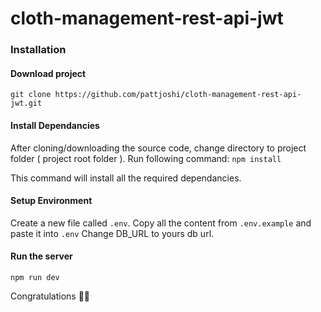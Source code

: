# cloth-management-rest-api-jwt


### Installation 

#### Download project

`git clone https://github.com/pattjoshi/cloth-management-rest-api-jwt.git`

#### Install Dependancies
After cloning/downloading the source code, change directory to project folder ( project root folder ). 
Run following command: 
`npm install`

This command will install all the required dependancies.

#### Setup Environment
Create a new file called `.env`. 
Copy all the content from `.env.example` and paste it into `.env`
Change DB_URL to yours db url. 

#### Run the server
`npm run dev`


Congratulations 🎊🎉
